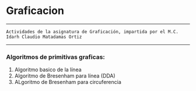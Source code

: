 # Graficacion
___
```
Actividades de la asignatura de Graficación, impartida por el M.C. Idarh Claudio Matadamas Ortiz
```
---
### Algoritmos de primitivas graficas:
1. Algoritmo basico de la línea
2. Algoritmo de Bresenham para línea (DDA)
3. ALgoritmo de Bresenham para circuferencia